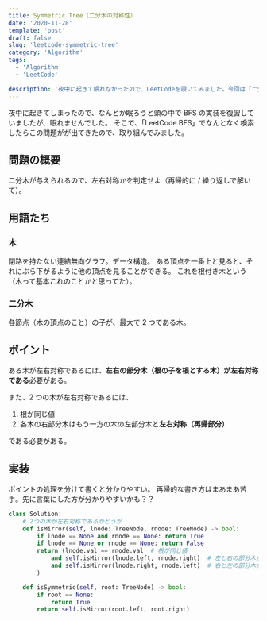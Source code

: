 ```yaml
---
title: Symmetric Tree（二分木の対称性）
date: '2020-11-28'
template: 'post'
draft: false
slug: 'leetcode-symmetric-tree'
category: 'Algorithm'
tags:
  - 'Algorithm'
  - 'LeetCode'

description: '夜中に起きて眠れなかったので、LeetCodeを覗いてみました。今回は「二分木の対称性」に関する問題を解いたので、メモしておきます。'
---
```


夜中に起きてしまったので、なんとか眠ろうと頭の中で BFS の実装を復習していましたが、眠れませんでした。
そこで、「LeetCode BFS」でなんとなく検索したらこの問題[](https://leetcode.com/problems/symmetric-tree/)がが出てきたので、取り組んでみました。

## 問題の概要

二分木が与えられるので、左右対称かを判定せよ（再帰的に / 繰り返しで解いて）。

## 用語たち

### 木

閉路を持たない連結無向グラフ。データ構造。
ある頂点を一番上と見ると、それにぶら下がるように他の頂点を見ることができる。
これを根付き木という（木って基本これのことかと思ってた）。

### 二分木

各節点（木の頂点のこと）の子が、最大で 2 つである木。

## ポイント

ある木が左右対称であるには、**左右の部分木（根の子を根とする木）が左右対称である**必要がある。

また、2 つの木が左右対称であるには、

1. 根が同じ値
2. 各木の右部分木はもう一方の木の左部分木と**左右対称（再帰部分）**

である必要がある。

## 実装

ポイントの処理を分けて書くと分かりやすい。
再帰的な書き方はまあまあ苦手。先に言葉にした方が分かりやすいかも？？

```python
class Solution:
    # 2つの木が左右対称であるかどうか
    def isMirror(self, lnode: TreeNode, rnode: TreeNode) -> bool:
        if lnode == None and rnode == None: return True
        if lnode == None or rnode == None: return False
        return (lnode.val == rnode.val  # 根が同じ値
            and self.isMirror(lnode.left, rnode.right)  # 左と右の部分木が左右対称
            and self.isMirror(lnode.right, rnode.left)  # 右と左の部分木が左右対称
        )

    def isSymmetric(self, root: TreeNode) -> bool:
        if root == None:
            return True
        return self.isMirror(root.left, root.right)
```
